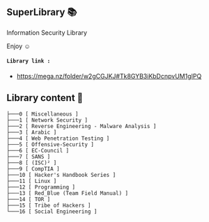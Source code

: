 ## SuperLibrary 📚
Information Security Library 

Enjoy ☺

#### `Library link :`
- https://mega.nz/folder/w2gCGJKJ#Tk8GYB3iKbDcnpvUM1gIPQ

## Library content 🧾
```
├───0 [ Miscellaneous ]
├───1 [ Network Security ]
├───2 [ Reverse Engineering - Malware Analysis ]
├───3 [ Arabic ]
├───4 [ Web Penetration Testing ]
├───5 [ Offensive-Security ]
├───6 [ EC-Council ]
├───7 [ SANS ]
├───8 [ (ISC)² ]
├───9 [ CompTIA ]
├───10 [ Hacker's Handbook Series ]
├───11 [ Linux ]
├───12 [ Programming ]
├───13 [ Red_Blue (Team Field Manual) ]
├───14 [ TOR ]
├───15 [ Tribe of Hackers ]
└───16 [ Social Engineering ]
```
